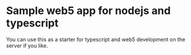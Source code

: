 # Sample web5 app for nodejs and typescript

You can use this as a starter for typescript and web5 development on the server if you like.
